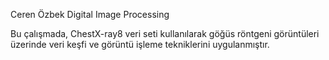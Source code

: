 Ceren Özbek Digital Image Processing

Bu çalışmada, ChestX-ray8 veri seti kullanılarak göğüs röntgeni görüntüleri üzerinde veri keşfi ve görüntü işleme tekniklerini uygulanmıştır.